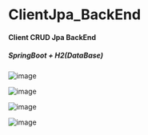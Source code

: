 # ClientJpa_BackEnd

<h4>Client CRUD Jpa BackEnd</h4> 
<h5>SpringBoot + H2(DataBase)</h5>

<div>

![image](https://user-images.githubusercontent.com/64970716/117542900-e8f03400-aff0-11eb-9475-cbb16ea64597.png)

![image](https://user-images.githubusercontent.com/64970716/117542922-fdccc780-aff0-11eb-8269-c5c82c6c1ed3.png)

![image](https://user-images.githubusercontent.com/64970716/117542955-1a68ff80-aff1-11eb-8641-3fcc3d4238af.png)

![image](https://user-images.githubusercontent.com/64970716/117543037-83507780-aff1-11eb-9e1e-235b41d9ad6b.png)

</div>
